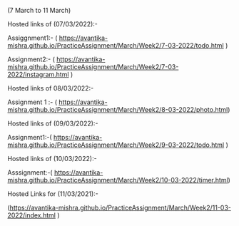 
(7 March to 11 March)

Hosted links of (07/03/2022):-

Assiggnment1:- ( https://avantika-mishra.github.io/PracticeAssignment/March/Week2/7-03-2022/todo.html )

Assignment2:- ( https://avantika-mishra.github.io/PracticeAssignment/March/Week2/7-03-2022/instagram.html )

  Hosted links of 08/03/2022:- 
 
 Assignment 1 :- ( https://avantika-mishra.github.io/PracticeAssignment/March/Week2/8-03-2022/photo.html)
 
 Hosted links of (09/03/2022):-

Assignment1:-( https://avantika-mishra.github.io/PracticeAssignment/March/Week2/9-03-2022/todo.html )

 Hosted links of (10/03/2022):-
 
Asssignment:-(  https://avantika-mishra.github.io/PracticeAssignment/March/Week2/10-03-2022/timer.html)

Hosted Links for (11/03/2021):-

(https://avantika-mishra.github.io/PracticeAssignment/March/Week2/11-03-2022/index.html )

